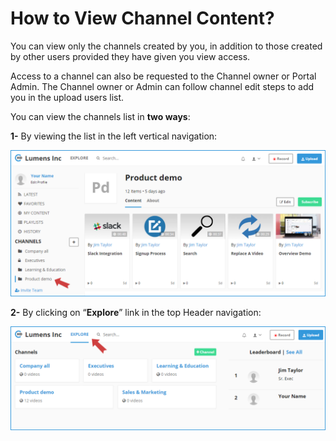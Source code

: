 # How to View Channel Content?

You can view only the channels created by you, in addition to those created by other users provided they have given you view access. 

Access to a channel can also be requested to the Channel owner or Portal Admin. The Channel owner or Admin can follow channel edit steps to add you in the upload users list. 

You can view the channels list in **two ways**:

**1-** By viewing the list in the left vertical navigation:

![](../.gitbook/assets/help_channel_view1.png)

**2-** By clicking on “**Explore**” link in the top Header navigation:

![](../.gitbook/assets/help_channel_view2.png)



